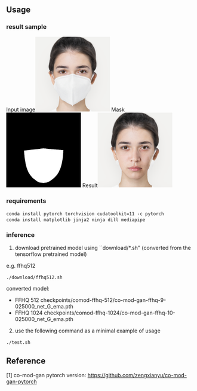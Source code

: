 
## Usage

### result sample
Input image<img src="images/input.png" width=200> Mask<img src="images/mask.png" width=200>  Result<img src="images/output.png" width=200> 

### requirements
```
conda install pytorch torchvision cudatoolkit=11 -c pytorch
conda install matplotlib jinja2 ninja dill mediapipe
```


### inference 

1. download pretrained model using ``download/*.sh" (converted from the tensorflow pretrained model)

e.g. ffhq512

```
./download/ffhq512.sh
```

converted model:
* FFHQ 512 checkpoints/comod-ffhq-512/co-mod-gan-ffhq-9-025000_net_G_ema.pth
* FFHQ 1024 checkpoints/comod-ffhq-1024/co-mod-gan-ffhq-10-025000_net_G_ema.pth

2. use the following command as a minimal example of usage

```
./test.sh
```


## Reference

[1] co-mod-gan pytorch version: https://github.com/zengxianyu/co-mod-gan-pytorch
